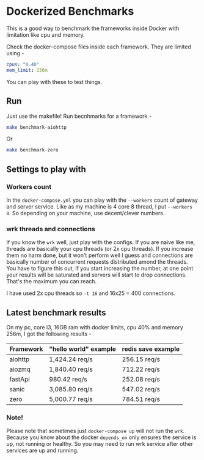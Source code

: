 # Dockerized Benchmarks

This is a good way to benchmark the frameworks inside Docker with limitation like cpu and memory.

Check the docker-compose files inside each framework. They are limited using -

```yml
cpus: "0.40"
mem_limit: 256m
```

You can play with these to test things.

## Run

Just use the makefile!
Run becnhmarks for a framework -

```bash
make benchmark-aiohttp
```

Or

```bash
make benchmark-zero
```

## Settings to play with

### Workers count

In the `docker-compose.yml` you can play with the `--workers` count of gateway and server service. Like as my machine is 4 core 8 thread, I put `--workers 8`. So depending on your machine, use decent/clever numbers.

### wrk threads and connections

If you know the `wrk` well, just play with the configs. If you are naive like me, threads are basically your cpu threads (or 2x cpu threads). If you increase them no harm done, but it won't perform well I guess and connections are basically number of concurrent requests distributed amond the threads. You have to figure this out, if you start increasing the number, at one point your results will be saturated and servers will start to drop connections. That's the maximum you can reach.

I have used 2x cpu threads so `-t 16` and 16x25 = 400 connections.

## Latest benchmark results

On my pc, core i3, 16GB ram with docker limits, cpu 40% and memory 256m, I got the following results -

| Framework | "hello world" example | redis save example |
| --------- | --------------------- | ------------------ |
| aiohttp   | 1,424.24 req/s        | 256.15 req/s       |
| aiozmq    | 1,840.40 req/s        | 712.22 req/s       |
| fastApi   | 980.42 req/s          | 252.08 req/s       |
| sanic     | 3,085.80 req/s        | 547.02 req/s       |
| zero      | 5,000.77 req/s        | 784.51 req/s       |

### Note!

Please note that sometimes just `docker-compose up` will not run the `wrk`. Because you know about the docker `depends_on` only ensures the service is up, not running or healthy. So you may need to run wrk service after other services are up and running.
